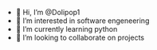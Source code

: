 - 👋 Hi, I’m @Dolipop1
- 👀 I’m interested in software engeneering
- 🌱 I’m currently learning python
- 💞️ I’m looking to collaborate on projects

<!---
Dolipop1/Dolipop1 is a ✨ special ✨ repository because its `README.md` (this file) appears on your GitHub profile.
You can click the Preview link to take a look at your changes.
--->
